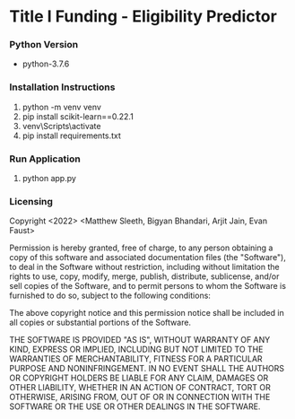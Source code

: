 # Title I Funding - Eligibility Predictor

### Python Version

* python-3.7.6

### Installation Instructions

1. python -m venv venv 
2. pip install scikit-learn==0.22.1
3. venv\Scripts\activate
4. pip install requirements.txt 

### Run Application

1. python app.py

### Licensing 

Copyright <2022> <Matthew Sleeth, Bigyan Bhandari, Arjit Jain, Evan Faust>

Permission is hereby granted, free of charge, to any person obtaining a copy of this software and associated documentation files (the "Software"), to deal in the Software without restriction, including without limitation the rights to use, copy, modify, merge, publish, distribute, sublicense, and/or sell copies of the Software, and to permit persons to whom the Software is furnished to do so, subject to the following conditions:

The above copyright notice and this permission notice shall be included in all copies or substantial portions of the Software.

THE SOFTWARE IS PROVIDED "AS IS", WITHOUT WARRANTY OF ANY KIND, EXPRESS OR IMPLIED, INCLUDING BUT NOT LIMITED TO THE WARRANTIES OF MERCHANTABILITY, FITNESS FOR A PARTICULAR PURPOSE AND NONINFRINGEMENT. IN NO EVENT SHALL THE AUTHORS OR COPYRIGHT HOLDERS BE LIABLE FOR ANY CLAIM, DAMAGES OR OTHER LIABILITY, WHETHER IN AN ACTION OF CONTRACT, TORT OR OTHERWISE, ARISING FROM, OUT OF OR IN CONNECTION WITH THE SOFTWARE OR THE USE OR OTHER DEALINGS IN THE SOFTWARE.


